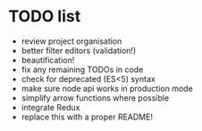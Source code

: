 # TODO list

- review project organisation
- better filter editors (validation!)
- beautification!
- fix any remaining TODOs in code
- check for deprecated (ES<5) syntax
- make sure node api works in production mode
- simplify arrow functions where possible
- integrate Redux
- replace this with a proper README!


